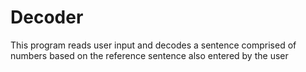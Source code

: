 # Decoder
This program reads user input and decodes a sentence comprised of numbers based on the reference sentence also entered by the user
